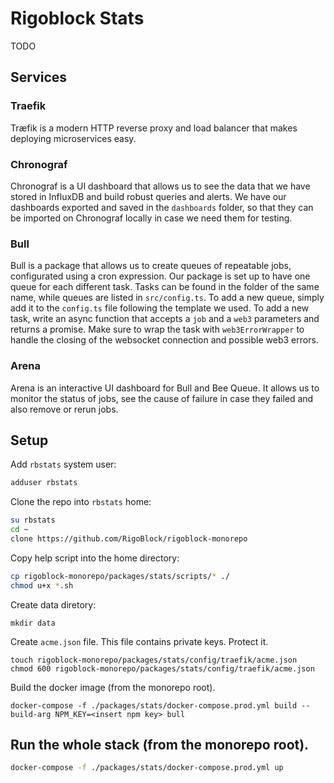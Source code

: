 # Rigoblock Stats
TODO

## Services

### Traefik

Træfik is a modern HTTP reverse proxy and load balancer that makes deploying microservices easy.

### Chronograf

Chronograf is a UI dashboard that allows us to see the data that we have stored in InfluxDB and build robust queries and alerts. We have our dashboards exported and saved in the `dashboards` folder, so that they can be imported on Chronograf locally in case we need them for testing.

### Bull

Bull is a package that allows us to create queues of repeatable jobs, configurated using a cron expression. Our package is set up to have one queue for each different task. Tasks can be found in the folder of the same name, while queues are listed in `src/config.ts`.
To add a new queue, simply add it to the `config.ts` file following the template we used.
To add a new task, write an async function that accepts a `job` and a `web3` parameters and returns a promise. Make sure to wrap the task with `web3ErrorWrapper` to handle the closing of the websocket connection and possible web3 errors.


### Arena

Arena is an interactive UI dashboard for Bull and Bee Queue. It allows us to monitor the status of jobs, see the cause of failure in case they failed and also remove or rerun jobs.

## Setup

Add `rbstats` system user:

```sh
adduser rbstats
```

Clone the repo into `rbstats` home:

```sh
su rbstats
cd ~
clone https://github.com/RigoBlock/rigoblock-monorepo
```

Copy help script into the home directory:

```sh
cp rigoblock-monorepo/packages/stats/scripts/* ./
chmod u+x *.sh
```

Create data diretory:

```
mkdir data
```

Create `acme.json` file. This file contains private keys. Protect it.

```
touch rigoblock-monorepo/packages/stats/config/traefik/acme.json
chmod 600 rigoblock-monorepo/packages/stats/config/traefik/acme.json
```

Build the docker image (from the monorepo root).

```
docker-compose -f ./packages/stats/docker-compose.prod.yml build --build-arg NPM_KEY=<insert npm key> bull
```

## Run the whole stack (from the monorepo root).

```sh
docker-compose -f ./packages/stats/docker-compose.prod.yml up
```
